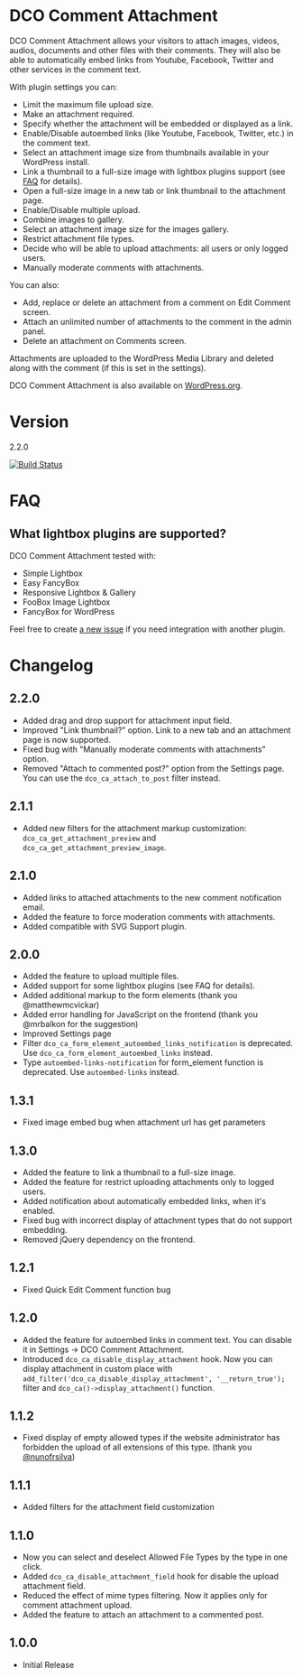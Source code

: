 # DCO Comment Attachment

DCO Comment Attachment allows your visitors to attach images, videos, audios, documents and other files with their comments. They will also be able to automatically embed links from Youtube, Facebook, Twitter and other services in the comment text.

With plugin settings you can:
- Limit the maximum file upload size.
- Make an attachment required.
- Specify whether the attachment will be embedded or displayed as a link.
- Enable/Disable autoembed links (like Youtube, Facebook, Twitter, etc.) in the comment text.
- Select an attachment image size from thumbnails available in your WordPress install.
- Link a thumbnail to a full-size image with lightbox plugins support (see [FAQ](#faq) for details).
- Open a full-size image in a new tab or link thumbnail to the attachment page.
- Enable/Disable multiple upload.
- Combine images to gallery.
- Select an attachment image size for the images gallery.
- Restrict attachment file types.
- Decide who will be able to upload attachments: all users or only logged users.
- Manually moderate comments with attachments.

You can also:
- Add, replace or delete an attachment from a comment on Edit Comment screen.
- Attach an unlimited number of attachments to the comment in the admin panel.
- Delete an attachment on Comments screen.

Attachments are uploaded to the WordPress Media Library and deleted along with the comment (if this is set in the settings).

DCO Comment Attachment is also available on [WordPress.org](https://wordpress.org/plugins/dco-comment-attachment/).

# Version
2.2.0

[![Build Status](https://travis-ci.org/yadenis/DCO-Comment-Attachment.svg?branch=master)](https://travis-ci.org/yadenis/DCO-Comment-Attachment)

# FAQ

## What lightbox plugins are supported?
 
DCO Comment Attachment tested with:
- Simple Lightbox
- Easy FancyBox
- Responsive Lightbox & Gallery
- FooBox Image Lightbox
- FancyBox for WordPress

Feel free to create [a new issue](https://github.com/yadenis/DCO-Comment-Attachment/issues) if you need integration with another plugin.

# Changelog
## 2.2.0
- Added drag and drop support for attachment input field.
- Improved "Link thumbnail?" option. Link to a new tab and an attachment page is now supported.
- Fixed bug with "Manually moderate comments with attachments" option.
- Removed "Attach to commented post?" option from the Settings page. You can use the `dco_ca_attach_to_post` filter instead.

## 2.1.1
- Added new filters for the attachment markup customization: `dco_ca_get_attachment_preview` and `dco_ca_get_attachment_preview_image`.

## 2.1.0
- Added links to attached attachments to the new comment notification email.
- Added the feature to force moderation comments with attachments.
- Added compatible with SVG Support plugin.

## 2.0.0
- Added the feature to upload multiple files.
- Added support for some lightbox plugins (see FAQ for details).
- Added additional markup to the form elements (thank you @matthewmcvickar)
- Added error handling for JavaScript on the frontend (thank you @mrbalkon for the suggestion)
- Improved Settings page
- Filter `dco_ca_form_element_autoembed_links_notification` is deprecated. Use `dco_ca_form_element_autoembed_links` instead.
- Type `autoembed-links-notification` for form_element function is deprecated. Use `autoembed-links` instead.

## 1.3.1
- Fixed image embed bug when attachment url has get parameters

## 1.3.0
- Added the feature to link a thumbnail to a full-size image.
- Added the feature for restrict uploading attachments only to logged users.
- Added notification about automatically embedded links, when it's enabled.
- Fixed bug with incorrect display of attachment types that do not support embedding.
- Removed jQuery dependency on the frontend.

## 1.2.1
- Fixed Quick Edit Comment function bug

## 1.2.0
- Added the feature for autoembed links in comment text. You can disable it in Settings -> DCO Comment Attachment.
- Introduced `dco_ca_disable_display_attachment` hook. Now you can display attachment in custom place with `add_filter('dco_ca_disable_display_attachment', '__return_true');` filter and `dco_ca()->display_attachment()` function.

## 1.1.2
- Fixed display of empty allowed types if the website administrator has forbidden the upload of all extensions of this type. (thank you [@nunofrsilva](https://github.com/nunofrsilva))

## 1.1.1
- Added filters for the attachment field customization

## 1.1.0
- Now you can select and deselect Allowed File Types by the type in one click.
- Added `dco_ca_disable_attachment_field` hook for disable the upload attachment field.
- Reduced the effect of mime types filtering. Now it applies only for comment attachment upload.
- Added the feature to attach an attachment to a commented post.

## 1.0.0
- Initial Release